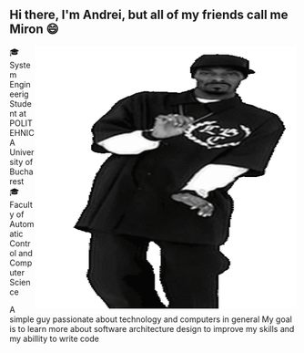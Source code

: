 ## Hi there, I'm Andrei, but all of my friends call me Miron :smile:

<img align="right" src = "https://github.com/mironandrei/mironandrei/blob/main/snoop-dogg-dancing.gif" width="460" height = "460"/>

:mortar_board: System Engineerig Student at POLITEHNICA University of Bucharest
:mortar_board: Faculty of Automatic Control and Computer Science


A simple guy passionate about technology and computers in general
My goal is to learn more about software architecture design to improve my skills and my abillity to write code


